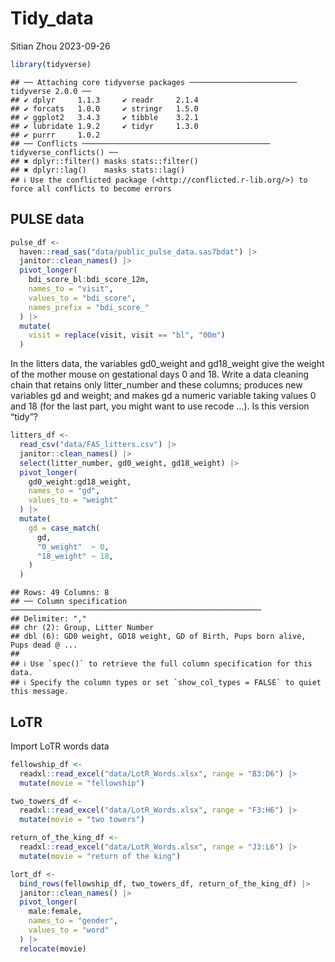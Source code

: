 Tidy_data
================
Sitian Zhou
2023-09-26

``` r
library(tidyverse)
```

    ## ── Attaching core tidyverse packages ──────────────────────── tidyverse 2.0.0 ──
    ## ✔ dplyr     1.1.3     ✔ readr     2.1.4
    ## ✔ forcats   1.0.0     ✔ stringr   1.5.0
    ## ✔ ggplot2   3.4.3     ✔ tibble    3.2.1
    ## ✔ lubridate 1.9.2     ✔ tidyr     1.3.0
    ## ✔ purrr     1.0.2     
    ## ── Conflicts ────────────────────────────────────────── tidyverse_conflicts() ──
    ## ✖ dplyr::filter() masks stats::filter()
    ## ✖ dplyr::lag()    masks stats::lag()
    ## ℹ Use the conflicted package (<http://conflicted.r-lib.org/>) to force all conflicts to become errors

## PULSE data

``` r
pulse_df <- 
  haven::read_sas("data/public_pulse_data.sas7bdat") |> 
  janitor::clean_names() |> 
  pivot_longer(
    bdi_score_bl:bdi_score_12m,
    names_to = "visit",
    values_to = "bdi_score",
    names_prefix = "bdi_score_"
  ) |> 
  mutate(
    visit = replace(visit, visit == "bl", "00m")
  )
```

In the litters data, the variables gd0_weight and gd18_weight give the
weight of the mother mouse on gestational days 0 and 18. Write a data
cleaning chain that retains only litter_number and these columns;
produces new variables gd and weight; and makes gd a numeric variable
taking values 0 and 18 (for the last part, you might want to use recode
…). Is this version “tidy”?

``` r
litters_df <-
  read_csv("data/FAS_litters.csv") |> 
  janitor::clean_names() |> 
  select(litter_number, gd0_weight, gd18_weight) |> 
  pivot_longer(
    gd0_weight:gd18_weight,
    names_to = "gd",
    values_to = "weight"
  ) |> 
  mutate(
    gd = case_match(
      gd,
      "0_weight"  ~ 0,
      "18_weight" ~ 18,
    )
  )
```

    ## Rows: 49 Columns: 8
    ## ── Column specification ────────────────────────────────────────────────────────
    ## Delimiter: ","
    ## chr (2): Group, Litter Number
    ## dbl (6): GD0 weight, GD18 weight, GD of Birth, Pups born alive, Pups dead @ ...
    ## 
    ## ℹ Use `spec()` to retrieve the full column specification for this data.
    ## ℹ Specify the column types or set `show_col_types = FALSE` to quiet this message.

## LoTR

Import LoTR words data

``` r
fellowship_df <-
  readxl::read_excel("data/LotR_Words.xlsx", range = "B3:D6") |> 
  mutate(movie = "fellowship")

two_towers_df <-
  readxl::read_excel("data/LotR_Words.xlsx", range = "F3:H6") |> 
  mutate(movie = "two towers")

return_of_the_king_df <-
  readxl::read_excel("data/LotR_Words.xlsx", range = "J3:L6") |> 
  mutate(movie = "return of the king")

lort_df <-
  bind_rows(fellowship_df, two_towers_df, return_of_the_king_df) |> 
  janitor::clean_names() |> 
  pivot_longer(
    male:female,
    names_to = "gender",
    values_to = "word"
  ) |> 
  relocate(movie)
```
